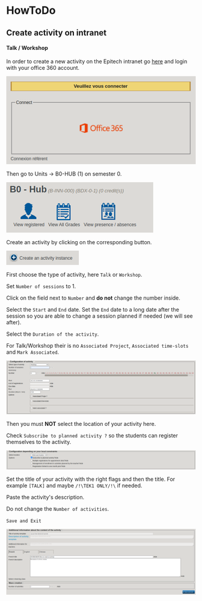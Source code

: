 # HowToDo

## Create activity on intranet

#### Talk / Workshop



In order to create a new activity on the Epitech intranet go [here](https://intra.epitech.eu/) and login with your office 360 account.

![Office 360 Connection](CreateActivity/Office360.png)




Then go to Units -> B0-HUB (1) on semester 0.

![Module HUB](CreateActivity/ModuleHUB.png)




Create an activity by clicking on the corresponding button.

![Create Activity](CreateActivity/CreateActivity.png)




First choose the type of activity, here `Talk` or `Workshop`.

Set `Number of sessions` to 1.

Click on the field next to `Number` and **do not** change the number inside.

Select the `Start` and `End` date. Set the `End` date to a long date after the session so you are able to change a session planned if needed (we will see after).

Select the `Duration of the activity`.

For Talk/Workshop their is no `Associated Project`, `Associated time-slots` and `Mark Associated`.

![Setup Activity 1](CreateActivity/Activity1.png)




Then you must **NOT** select the location of your activity here.

Check `Subscribe to planned activity ?` so the students can register themselves to the activity.

![Setup Activity 2](CreateActivity/Activity2.png)




Set the title of your activity with the right flags and then the title.
For example `[TALK]` and maybe `/!\TEK1 ONLY/!\` if needed.

Paste the activity's description.

Do not change the `Number of activities`.

`Save and Exit`

![Setup Activity 3](CreateActivity/Activity3.png)